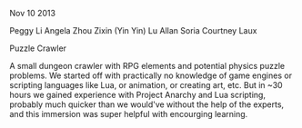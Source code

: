 Nov 10 2013 

Peggy Li
Angela Zhou
Zixin (Yin Yin) Lu
Allan Soria
Courtney Laux

Puzzle Crawler

A small dungeon crawler with RPG elements and potential physics puzzle problems. 
We started off with practically no knowledge of game engines or scripting languages like Lua, or animation, or creating art, etc. But in ~30 hours we gained experience with Project Anarchy and Lua scripting, probably much quicker than we would've without the help of the experts, and this immersion was super helpful with encourging learning.

